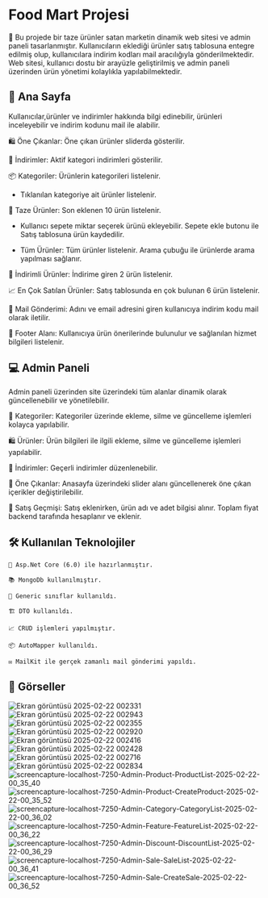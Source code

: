 # Food Mart Projesi

🛒 Bu projede bir taze ürünler satan marketin dinamik web sitesi ve admin paneli tasarlanmıştır. Kullanıcıların eklediği ürünler satış tablosuna entegre edilmiş olup, kullanıcılara indirim kodları mail aracılığıyla gönderilmektedir. Web sitesi, kullanıcı dostu bir arayüzle geliştirilmiş ve admin paneli üzerinden ürün yönetimi kolaylıkla yapılabilmektedir.
## 🍜 Ana Sayfa

Kullanıcılar,ürünler ve indirimler hakkında bilgi edinebilir, ürünleri inceleyebilir ve indirim kodunu mail ile alabilir.

🛍️ Öne Çıkanlar: Öne çıkan ürünler sliderda gösterilir.

💸 İndirimler: Aktif kategori indirimleri gösterilir.

📦 Kategoriler: Ürünlerin kategorileri listelenir.

* Tıklanılan kategoriye ait ürünler listelenir.

🍅 Taze Ürünler: Son eklenen 10 ürün listelenir.

* Kullanıcı sepete miktar seçerek ürünü ekleyebilir. Sepete ekle butonu ile Satış tablosuna ürün kaydedilir.

* Tüm Ürünler: Tüm ürünler listelenir. Arama çubuğu ile ürünlerde arama yapılması sağlanır.

🔖 İndirimli Ürünler: İndirime giren 2 ürün listelenir.

📈 En Çok Satılan Ürünler: Satış tablosunda en çok bulunan 6 ürün listelenir.

📧 Mail Gönderimi: Adını ve email adresini giren kullanıcıya indirim kodu mail olarak iletilir.

📢 Footer Alanı: Kullanıcıya ürün önerilerinde bulunulur ve sağlanılan hizmet bilgileri listelenir.

## 💻 Admin Paneli

Admin paneli üzerinden site üzerindeki tüm alanlar dinamik olarak güncellenebilir ve yönetilebilir.

📂 Kategoriler: Kategoriler üzerinde ekleme, silme ve güncelleme işlemleri kolayca yapılabilir.

🛍️ Ürünler: Ürün bilgileri ile ilgili ekleme, silme ve güncelleme işlemleri yapılabilir.

💸 İndirimler: Geçerli indirimler düzenlenebilir.

🌟 Öne Çıkanlar: Anasayfa üzerindeki slider alanı güncellenerek öne çıkan içerikler değiştirilebilir.

📅 Satış Geçmişi: Satış eklenirken, ürün adı ve adet bilgisi alınır. Toplam fiyat backend tarafında hesaplanır ve eklenir.

  ## 🛠️ Kullanılan Teknolojiler

    🎉 Asp.Net Core (6.0) ile hazırlanmıştır.
  
    📚 MongoDb kullanılmıştır.
  
    📖 Generic sınıflar kullanıldı.
  
    🏗️ DTO kullanıldı.
  
    📈 CRUD işlemleri yapılmıştır.
  
    📦 AutoMapper kullanıldı.
  
    ✉️ MailKit ile gerçek zamanlı mail gönderimi yapıldı.

  ## 🌟 Görseller
  
![Ekran görüntüsü 2025-02-22 002331](https://github.com/user-attachments/assets/3630f01f-c89b-4462-9278-b2d380e28b2d)
![Ekran görüntüsü 2025-02-22 002943](https://github.com/user-attachments/assets/e2b0879e-72a2-4b79-bfdb-f4ed70851eef)
![Ekran görüntüsü 2025-02-22 002355](https://github.com/user-attachments/assets/694bbf4b-eb60-46d7-bffc-b06068495d04)
![Ekran görüntüsü 2025-02-22 002920](https://github.com/user-attachments/assets/38387539-3986-42ec-86ff-24b767152aa2)
![Ekran görüntüsü 2025-02-22 002416](https://github.com/user-attachments/assets/7e656c2d-b969-4207-b8d8-d416385db8c1)
![Ekran görüntüsü 2025-02-22 002428](https://github.com/user-attachments/assets/c4a30bc1-ca88-4b86-98cc-6b9fbe09756f)
![Ekran görüntüsü 2025-02-22 002716](https://github.com/user-attachments/assets/bc2b2c41-1b25-4183-9bdf-873fc3e9f73d)
![Ekran görüntüsü 2025-02-22 002834](https://github.com/user-attachments/assets/b676daec-4380-4dbb-bcdb-90187561e03b)
![screencapture-localhost-7250-Admin-Product-ProductList-2025-02-22-00_35_40](https://github.com/user-attachments/assets/b9a1f8f3-5e2f-43c6-8aea-17e7512abecf)
![screencapture-localhost-7250-Admin-Product-CreateProduct-2025-02-22-00_35_52](https://github.com/user-attachments/assets/615279dd-57e6-4deb-8c0a-76eea4b5e86e)
![screencapture-localhost-7250-Admin-Category-CategoryList-2025-02-22-00_36_02](https://github.com/user-attachments/assets/a24bae5c-3185-463f-92f4-6b2a542dad66)
![screencapture-localhost-7250-Admin-Feature-FeatureList-2025-02-22-00_36_22](https://github.com/user-attachments/assets/5c1f9b4c-5d1b-4971-89dc-54aa3d74c9bd)
![screencapture-localhost-7250-Admin-Discount-DiscountList-2025-02-22-00_36_29](https://github.com/user-attachments/assets/39aa8a72-5841-44d1-938c-32720e3f45fe)
![screencapture-localhost-7250-Admin-Sale-SaleList-2025-02-22-00_36_41](https://github.com/user-attachments/assets/a5a26d6e-4b33-44d3-b29a-5d033727315a)
![screencapture-localhost-7250-Admin-Sale-CreateSale-2025-02-22-00_36_52](https://github.com/user-attachments/assets/4373825d-a597-49fc-8034-ff9d94f40cd0)


  















